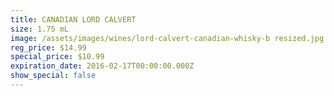 ```yaml
---
title: CANADIAN LORD CALVERT
size: 1.75 mL
image: /assets/images/wines/lord-calvert-canadian-whisky-b resized.jpg
reg_price: $14.99
special_price: $10.99
expiration_date: 2016-02-17T00:00:00.000Z
show_special: false
---
```


